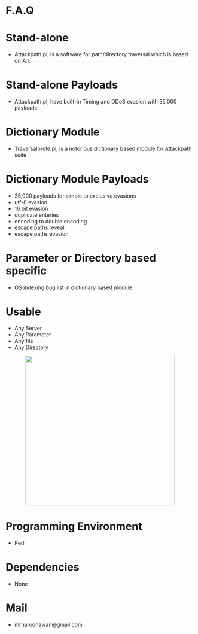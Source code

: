 # F.A.Q

# Stand-alone
- Attackpath.pl, is a software for path/directory traversal which is based on A.I.

# Stand-alone Payloads
- Attackpath.pl, have built-in Timing and DDoS evasion with 35,000 payloads

# Dictionary Module
- Traversalbrute.pl, is a notorious dictionary based module for Attackpath suite

# Dictionary Module Payloads
- 35,000 payloads for simple to exclusive evasions
- utf-8 evasion
- 16 bit evasion
- duplicate enteries
- encoding to double encoding
- escape paths reveal
- escape paths evasion

# Parameter or Directory based specific
- OS indexing bug list in dictionary based module

# Usable
- Any Server
- Any Parameter
- Any file
- Any Directory

<div align="center">
    <img src="http://oi66.tinypic.com/iolw86.jpg" width="400px"</img> 
</div>


# Programming Environment
- Perl

# Dependencies
- None

# Mail
- mrharoonawan@gmail.com
